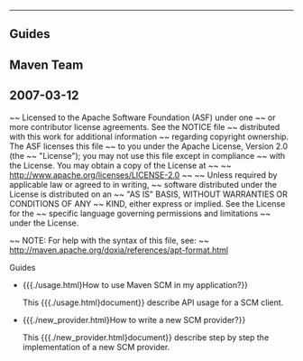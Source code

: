  ------
 Guides
 ------
 Maven Team
 ------
 2007-03-12
 ------

~~ Licensed to the Apache Software Foundation (ASF) under one
~~ or more contributor license agreements.  See the NOTICE file
~~ distributed with this work for additional information
~~ regarding copyright ownership.  The ASF licenses this file
~~ to you under the Apache License, Version 2.0 (the
~~ "License"); you may not use this file except in compliance
~~ with the License.  You may obtain a copy of the License at
~~
~~   http://www.apache.org/licenses/LICENSE-2.0
~~
~~ Unless required by applicable law or agreed to in writing,
~~ software distributed under the License is distributed on an
~~ "AS IS" BASIS, WITHOUT WARRANTIES OR CONDITIONS OF ANY
~~ KIND, either express or implied.  See the License for the
~~ specific language governing permissions and limitations
~~ under the License.

~~ NOTE: For help with the syntax of this file, see:
~~ http://maven.apache.org/doxia/references/apt-format.html

Guides

* {{{./usage.html}How to use Maven SCM in my application?}}

  This {{{./usage.html}document}} describe API usage for a SCM client.

* {{{./new_provider.html}How to write a new SCM provider?}}

  This {{{./new_provider.html}document}} describe step by step the implementation of a new SCM provider.
